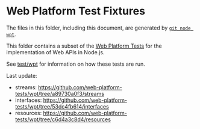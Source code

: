 # Web Platform Test Fixtures

The files in this folder, including this document,
are generated by [`git node wpt`][].

This folder contains a subset of the [Web Platform Tests][] for the
implementation of Web APIs in Node.js.

See [test/wpt](../../wpt/README.md) for information on how these tests are run.

Last update:

- streams: https://github.com/web-platform-tests/wpt/tree/a89730a0f3/streams
- interfaces: https://github.com/web-platform-tests/wpt/tree/53dc4fb614/interfaces
- resources: https://github.com/web-platform-tests/wpt/tree/c6d4a3c8d4/resources

[Web Platform Tests]: https://github.com/web-platform-tests/wpt
[`git node wpt`]: https://github.com/nodejs/node-core-utils/blob/master/docs/git-node.md#git-node-wpt
